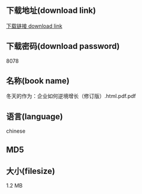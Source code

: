 ## 下载地址(download link)
[下载链接 download link](https://tutu365.netlify.app/?s=%E5%86%AC%E5%A4%A9%E7%9A%84%E4%BD%9C%E4%B8%BA%EF%BC%9A%E4%BC%81%E4%B8%9A%E5%A6%82%E4%BD%95%E9%80%86%E5%A2%83%E5%A2%9E%E9%95%BF%EF%BC%88%E4%BF%AE%E8%AE%A2%E7%89%88%EF%BC%89.html.pdf)

## 下载密码(download password)
8078

## 名称(book name)
冬天的作为：企业如何逆境增长（修订版）.html.pdf.pdf

## 语言(language)
chinese

## MD5


## 大小(filesize)
1.2 MB
